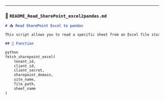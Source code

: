 
---

### 📗 `README_Read_SharePoint_excel2pandas.md`

```markdown
# 📥 Read SharePoint Excel to pandas

This script allows you to read a specific sheet from an Excel file stored in SharePoint directly into a pandas DataFrame using Microsoft Graph API.

## 📌 Function

python
fetch_sharepoint_excel(
    tenant_id,
    client_id,
    client_secret,
    sharepoint_domain,
    site_name,
    file_path,
    sheet_name
)
